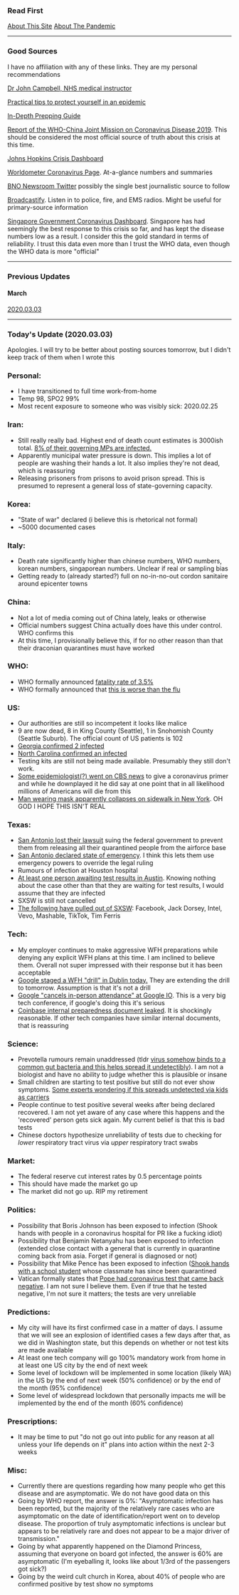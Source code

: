 ### Read First

[About This Site](about/about.md)
[About The Pandemic](about/ncov.md)

----

### Good Sources

I have no affiliation with any of these links. They are my personal
recommendations

[Dr John Campbell, NHS medical
instructor](https://www.youtube.com/user/Campbellteaching)

[Practical tips to protect yourself in an
epidemic](http://beatthecoronavirus.com/)

[In-Depth Prepping Guide](https://theprepared.com/wuhan-coronavirus/)

[Report of the WHO-China Joint Mission on Coronavirus Disease 2019](https://www.who.int/docs/default-source/coronaviruse/who-china-joint-mission-on-covid-19-final-report.pdf). This should be considered the most official source of truth about this crisis at this time.

[Johns Hopkins Crisis
Dashboard](https://gisanddata.maps.arcgis.com/apps/opsdashboard/index.html#/bda7594740fd40299423467b48e9ecf6)

[Worldometer Coronavirus Page](https://www.worldometers.info/coronavirus/). At-a-glance numbers and summaries

[BNO Newsroom
Twitter](https://twitter.com/BNODesk?ref_src=twsrc%5Egoogle%7Ctwcamp%5Eserp%7Ctwgr%5Eauthor)
possibly the single best journalistic source to follow

[Broadcastify](https://www.broadcastify.com/). Listen in to police, fire, and EMS radios. Might be useful for primary-source information

[Singapore Government Coronavirus
Dashboard](https://co.vid19.sg/dashboard). Singapore has had seemingly
the best response to this crisis so far, and has kept the disease
numbers low as a result. I consider this the gold standard in terms of
reliability. I trust this data even more than I trust the WHO data, even
though the WHO data is more "official"

----

### Previous Updates

#### March

[2020.03.03](updates/2020.03/03.md)

----

### Today's Update (2020.03.03)

Apologies. I will try to be better about posting sources tomorrow, but I
didn't keep track of them when I wrote this

### Personal:

* I have transitioned to full time work-from-home
* Temp 98, SPO2 99%
* Most recent exposure to someone who was visibly sick: 2020.02.25

### Iran:

* Still really really bad. Highest end of death count estimates is 3000ish total. [8% of their governing MPs are infected.](https://edition.cnn.com/asia/live-news/coronavirus-outbreak-03-03-20-intl-hnk/h_13306122baecfcaa123a7ca59478d0d6)
* Apparently municipal water pressure is down. This implies a lot of people are washing their hands a lot. It also implies they're not dead, which is reassuring
* Releasing prisoners from prisons to avoid prison spread. This is presumed to represent a general loss of state-governing capacity.

### Korea:

* "State of war" declared (i believe this is rhetorical not formal)
* ~5000 documented cases

### Italy:

* Death rate significantly higher than chinese numbers, WHO numbers, korean numbers, singaporean numbers. Unclear if real or sampling bias
* Getting ready to (already started?) full on no-in-no-out cordon sanitaire around epicenter towns

### China:

* Not a lot of media coming out of China lately, leaks or otherwise
* Official numbers suggest China actually does have this under control. WHO confirms this
* At this time, I provisionally believe this, if for no other reason than that their draconian quarantines must have worked

### WHO:

* WHO formally announced [fatality rate of
3.5%](https://twitter.com/WHO/status/1234872254883909642)
* WHO formally announced that [this is worse than the
flu](https://twitter.com/WHO/status/1234872254883909642)

### US:

* Our authorities are still so incompetent it looks like malice
* 9 are now dead, 8 in King County (Seattle), 1 in Snohomish County (Seattle Suburb). The official count of US patients is 102
* [Georgia confirmed 2
  infected](https://twitter.com/BNODesk/status/1234675316380954624)
* [North Carolina confirmed an
  infected](https://twitter.com/BNODesk/status/1234939044359962625)
* Testing kits are still not being made available. Presumably they still don't work.
* [Some epidemiologist(?) went on CBS news](https://www.cbsnews.com/news/coronavirus-infection-outbreak-worldwide-virus-expert-warning-today-2020-03-02/) to give a coronavirus primer and while he downplayed it he did say at one point that in all likelihood millions of Americans will die from this
* [Man wearing mask apparently collapses on sidewalk in New York](https://www.cbsnews.com/news/coronavirus-infection-outbreak-worldwide-virus-expert-warning-today-2020-03-02/). OH GOD I HOPE THIS ISN'T REAL

### Texas:

* [San Antonio lost their lawsuit](https://www.ksat.com/news/local/2020/03/03/judge-denies-san-antonios-court-filing-to-prevent-release-of-coronavirus-evacuees/) suing the federal government to prevent them from releasing all their quarantined people from the airforce base
* [San Antonio declared state of emergency](https://www.expressnews.com/news/local/article/San-Antonio-to-feds-Keep-coronavirus-evacuees-in-15098761.php). I think this lets them use emergency powers to override the legal ruling
* Rumours of infection at Houston hospital
* [At least one person awaiting test results in
  Austin](https://www.statesman.com/news/20200303/travis-county-testing-at-least-one-person-for-new-coronavirus).
Knowing nothing about the case other than that they are waiting for test
results, I would assume that they are infected
* SXSW is still not cancelled
* [The following have pulled out of
  SXSW](https://www.austin360.com/entertainment/20200303/sxsw-2020-and-coronavirus-herersquos-whos-not-coming):
Facebook, Jack Dorsey, Intel, Vevo, Mashable, TikTok, Tim Ferris

### Tech:

* My employer continues to make aggressive WFH preparations while
  denying any explicit WFH plans at this time. I am inclined to believe
  them. Overall not super impressed with their response but it has been
  acceptable
* [Google staged a WFH "drill" in Dublin today.](https://www.businessinsider.com/google-dublin-coronavirus-work-from-home-twitter-coinbase-2020-3) They are extending the drill to tomorrow. Assumption is that it's not a drill
* [Google "cancels in-person attendance" at Google IO](https://twitter.com/BNODesk/status/1234943293299056640?s=09). This is a very big tech conference, if google's doing this it's serious
* [Coinbase internal preparedness document leaked](https://docs.google.com/document/d/1SRP4dnVCvKB7A5WXrESe-cL51i6_cg5nNGLNld6qch0/preview#). It is shockingly reasonable. If other tech companies have similar internal documents, that is reassuring

### Science:

* Prevotella rumours remain unaddressed (tldr [virus somehow binds to a common gut bacteria and this helps spread it undetectibly](https://www.researchgate.net/publication/339008515_The_2019_Wuhan_outbreak_is_caused_by_the_bacteria_Prevotella_which_is_aided_by_the_coronavirus_possibly_to_adhere_to_epithelial_cells_-_Prevotella_is_present_in_huge_amounts_in_patients_from_both_Chin)). I am not a biologist and have no ability to judge whether this is plausible or insane
* Small children are starting to test positive but still do not ever show symptoms. [Some experts wondering if this spreads undetected via kids as carriers](https://twitter.com/DrJeanneM/status/1234838382661910528)
* People continue to test positive several weeks after being declared recovered. I am not yet aware of any case where this happens and the 'recovered' person gets sick again. My current belief is that this is bad tests
* Chinese doctors hypothesize unreliability of tests due to checking for _lower_ respiratory tract virus via _upper_ respiratory tract swabs

### Market:

* The federal reserve cut interest rates by 0.5 percentage points
* This should have made the market go up
* The market did not go up. RIP my retirement

### Politics:

* Possibility that Boris Johnson has been exposed to infection (Shook hands with people in a coronavirus hospital for PR like a fucking idiot)
* Possibility that Benjamin Netanyahu has been exposed to infection (extended close contact with a general that is currently in quarantine coming back from asia. Forget if general is diagnosed or not)
* Possibility that Mike Pence has been exposed to infection ([Shook hands with a school student](https://twitter.com/jenniferjjacobs/status/1234822447947558915?s=21) whose classmate has since been quarantined
* Vatican formally states that [Pope had coronavirus test that came back negative](https://www.foxnews.com/world/pope-francis-tests-negative-for-coronavirus-after-catching-cold-report). I am not sure I believe them. Even if true that he tested negative, I'm not sure it matters; the tests are very unreliable

### Predictions:

* My city will have its first confirmed case in a matter of days. I assume that we will see an explosion of identified cases a few days after that, as we did in Washington state, but this depends on whether or not test kits are made available
* At least one tech company will go 100% mandatory work from home in at least one US city by the end of next week
* Some level of lockdown will be implemented in some location (likely WA) in the US by the end of next week (50% confidence) or by the end of the month (95% confidence)
* Some level of widespread lockdown that personally impacts me will be implemented by the end of the month (60% confidence)

### Prescriptions:

* It may be time to put "do not go out into public for any reason at all unless your life depends on it" plans into action within the next 2-3 weeks

### Misc:

* Currently there are questions regarding how many people who get this disease and are asymptomatic. We do not have good data on this
* Going by WHO report, the answer is 0%: "Asymptomatic infection has been reported, but the majority of the relatively rare cases who are asymptomatic on the date of identification/report went on to develop disease. The proportion of truly asymptomatic infections is unclear but appears to be relatively rare and does not appear to be a major driver of transmission."
* Going by what apparently happened on the Diamond Princess, assuming that everyone on board got infected, the answer is 60% are asymptomatic (I'm eyeballing it, looks like about 1/3rd of the passengers got sick?)
* Going by the weird cult church in Korea, about 40% of people who are confirmed positive by test show no symptoms



